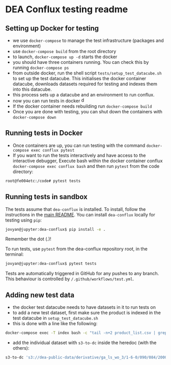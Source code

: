 # DEA Conflux testing readme

## Setting up Docker for testing
- we use `docker-compose` to manage the test infrastructure (packages and environment)
- use `docker-compose build` from the root directory
- to launch, `docker-compose up -d` starts the docker
- you should have three containers running. You can check   this by running `docker-compose ps`
- from outside docker, run the shell script `tests/setup_test_datacube.sh` to set up the test datacube. This initialises the docker container datacube, downloads datasets required for testing and indexes them into this datacube. 
- this process sets up a datacube and an environment to run conflux.
- now you can run tests in docker <img src="https://emojis.slackmojis.com/emojis/images/1507772920/3024/penguin_dance.gif?1507772920" alt="dancing penguin" width="16"/>
- If the docker container needs rebuilding run `docker-compose build` 
- Once you are done with testing, you can shut down the containers with `docker-compose down`


## Running tests in Docker
- Once containers are up, you can run testing with the command `docker-compose exec conflux pytest` 
- If you want to run the tests interactively and have access to the interactive debugger, 
  Execute bash within the docker container conflux `docker-compose exec conflux bash` and then run `pytest` from the code directory:

```bash
root@fe004etc:/code# pytest tests
```

## Running tests in sandbox
The tests assume that `dea-conflux` is installed. To install, follow the instructions in the [main README](../README.md). You can install `dea-conflux` locally for testing using `pip`:

```bash
jovyan@jupyter:dea-conflux$ pip install -e .
```

Remember the dot (.)! 

To run tests, use `pytest` from the dea-conflux repository root, in the terminal:

```bash
jovyan@jupyter:dea-conflux$ pytest tests
```

Tests are automatically triggered in GitHub for any pushes to any branch. This behaviour is controlled by `/.github/workflows/test.yml`.

## Adding new test data
- the docker test datacube needs to have datasets in it to run tests on
- to add a new test dataset, first make sure the product is indexed in the test datacube in `setup_test_datacube.sh`
- this is done with a line like the following:

```bash
docker-compose exec -T index bash -c "tail -n+2 product_list.csv | grep 'ga_ls_wo_3' | awk -F , '{print \$2}' | xargs datacube -v product add"
```
- add the individual dataset with `s3-to-dc` inside the heredoc (with the others):

```bash
s3-to-dc 's3://dea-public-data/derivative/ga_ls_wo_3/1-6-0/090/084/2000/02/02/*.json' --stac --no-sign-request --skip-lineage 'ga_ls_wo_3'
```
